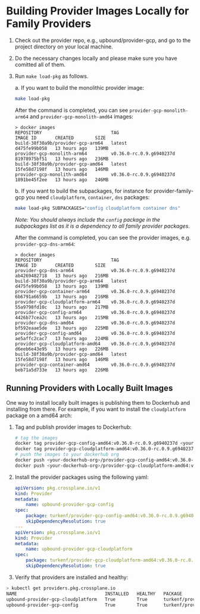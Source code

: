 # Building Provider Images Locally for Family Providers

1. Check out the provider repo, e.g., upbound/provider-gcp, and go to the project
directory on your local machine.

2. Do the necessary changes locally and please make sure you have comitted all of them.

3. Run `make load-pkg` as follows.

    a. If you want to build the monolithic provider image:

     ```bash
    make load-pkg
    ```

    After the command is completed, you can see `provider-gcp-monolith-arm64` and `provider-gcp-monolith-amd64` images:
    ```
    > docker images
    REPOSITORY                          TAG                        IMAGE ID       CREATED        SIZE
    build-38f30a9b/provider-gcp-arm64   latest                     d475fe99b058   13 hours ago   139MB
    provider-gcp-monolith-arm64         v0.36.0-rc.0.9.g6940237d   81978975bf51   13 hours ago   236MB
    build-38f30a9b/provider-gcp-amd64   latest                     15fe58d7198f   13 hours ago   146MB
    provider-gcp-monolith-amd64         v0.36.0-rc.0.9.g6940237d   1891be45f2ee   13 hours ago   246MB
    ```

    b. If you want to build the subpackages, for instance for provider-family-gcp you need `cloudplatform`, `container`, `dns` packages:

     ```bash
    make load-pkg SUBPACKAGES="config cloudplatform container dns"
    ```
    *Note: You should always include the `config` package in the subpackages list as it is a dependency to all family provider packages.*

    After the command is completed, you can see the provider images, e.g. `provider-gcp-dns-arm64`:
    ```
    > docker images
    REPOSITORY                          TAG                        IMAGE ID       CREATED        SIZE
    provider-gcp-dns-arm64              v0.36.0-rc.0.9.g6940237d   ab4269482718   13 hours ago   216MB
    build-38f30a9b/provider-gcp-arm64   latest                     d475fe99b058   13 hours ago   139MB
    provider-gcp-container-arm64        v0.36.0-rc.0.9.g6940237d   6b6791a6659b   13 hours ago   216MB
    provider-gcp-cloudplatform-arm64    v0.36.0-rc.0.9.g6940237d   55a9798fd10c   13 hours ago   217MB
    provider-gcp-config-arm64           v0.36.0-rc.0.9.g6940237d   4426b77cea2c   13 hours ago   215MB
    provider-gcp-dns-amd64              v0.36.0-rc.0.9.g6940237d   bf592eaae5de   13 hours ago   225MB
    provider-gcp-config-amd64           v0.36.0-rc.0.9.g6940237d   ae5affc2cac7   13 hours ago   224MB
    provider-gcp-cloudplatform-amd64    v0.36.0-rc.0.9.g6940237d   d6eeb6e43e95   13 hours ago   226MB
    build-38f30a9b/provider-gcp-amd64   latest                     15fe58d7198f   13 hours ago   146MB
    provider-gcp-container-amd64        v0.36.0-rc.0.9.g6940237d   beb71a5d733e   13 hours ago   226MB
    ```

## Running Providers with Locally Built Images

One way to install locally built images is publishing them to Dockerhub and installing from there. For example, if you want to install the `cloudplatform` package on a amd64 arch:

1. Tag and publish provider images to Dockerhub:

    ```bash
    # tag the images
    docker tag provider-gcp-config-amd64:v0.36.0-rc.0.9.g6940237d <your-dockerhub-org>/provider-gcp-config-amd64:v0.36.0-rc.0.9.g6940237d
    docker tag provider-gcp-cloudplatform-amd64:v0.36.0-rc.0.9.g6940237d <your-dockerhub-org>/provider-gcp-cloudplatform-amd64:v0.36.0-rc.0.9.g6940237d
    # push the images to your dockerhub org
    docker push <your-dockerhub-org>/provider-gcp-config-amd64:v0.36.0-rc.0.9.g6940237d
    docker push <your-dockerhub-org>/provider-gcp-cloudplatform-amd64:v0.36.0-rc.0.9.g6940237d
    ```

2. Install the provider packages using the following yaml:

    ```yaml
    apiVersion: pkg.crossplane.io/v1
    kind: Provider
    metadata:
        name: upbound-provider-gcp-config
    spec:
        package: turkenf/provider-gcp-config-amd64:v0.36.0-rc.0.9.g6940237d
        skipDependencyResolution: true
    ---
    apiVersion: pkg.crossplane.io/v1
    kind: Provider
    metadata:
        name: upbound-provider-gcp-cloudplatform
    spec:
        package: turkenf/provider-gcp-cloudplatform-amd64:v0.36.0-rc.0.9.g6940237d
        skipDependencyResolution: true
    ```

3. Verify that providers are installed and healthy:

```bash
> kubectl get providers.pkg.crossplane.io
NAME                                 INSTALLED   HEALTHY   PACKAGE                                                             AGE
upbound-provider-gcp-cloudplatform   True        True      turkenf/provider-gcp-cloudplatform-amd64:v0.36.0-rc.0.9.g6940237d   3m46s
upbound-provider-gcp-config          True        True      turkenf/provider-gcp-config-amd64:v0.36.0-rc.0.9.g6940237d          3m46s
```